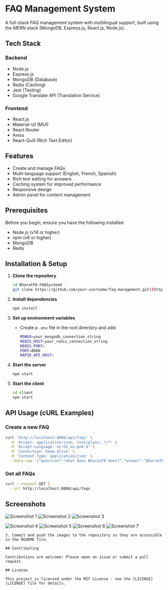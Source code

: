 # FAQ Management System

A full-stack FAQ management system with multilingual support, built using the MERN stack (MongoDB, Express.js, React.js, Node.js).

## Tech Stack

### Backend
- Node.js
- Express.js
- MongoDB (Database)
- Redis (Caching)
- Jest (Testing)
- Google Translate API (Translation Service)

### Frontend
- React.js
- Material-UI (MUI)
- React Router
- Axios
- React-Quill (Rich Text Editor)

## Features

- Create and manage FAQs
- Multi-language support (English, French, Spanish)
- Rich text editing for answers
- Caching system for improved performance
- Responsive design
- Admin panel for content management

## Prerequisites

Before you begin, ensure you have the following installed:
- Node.js (v14 or higher)
- npm (v6 or higher)
- MongoDB
- Redis

## Installation & Setup

1. **Clone the repository**
   ```sh
   cd BharatFD-FAQSystem4
   git clone https://github.com/your-username/faq-management.git](https://github.com/aditya-devm02/BharatFD-FAQSystem4.git
   ```

2. **Install dependencies**
   ```sh
   npm install
   ```

3. **Set up environment variables**
   - Create a `.env` file in the root directory and add:
     ```sh
     MONGO=your_mongodb_connection_string
     REDIS_HOST=your_redis_connection_string
     REDIS_PORT=
     PORT=8000
     RAPID_API_HOST=
     ```

4. **Start the server**
   ```sh
   npm start
   ```

5. **Start the client**
   ```sh
   cd client
   npm start
   ```

## API Usage (cURL Examples)

### Create a new FAQ
```sh
curl 'http://localhost:8000/api/faqs' \
  -H 'Accept: application/json, text/plain, */*' \
  -H 'Accept-Language: en-US,en;q=0.9' \
  -H 'Connection: keep-alive' \
  -H 'Content-Type: application/json' \
  --data-raw '{"question":"what does BharatFD does?","answer":"BharatFD is a platform that helps Indian users compare and invest in fixed deposits (FDs) from trusted banks. It provides easy management of FDs, access to the latest interest rates, secure KYC, and 24/7 support. The platform partners with banks to offer competitive rates, including options for senior citizens."}'
```

### Get all FAQs
```sh
curl --request GET \
  --url http://localhost:8000/api/faqs 
```

## Screenshots



![Screenshot 1](https://github.com/aditya-devm02/BharatFD-FAQSystem4/blob/main/screenshots/Screenshot%202025-02-01%20at%207.39.34%E2%80%AFPM.png)
![Screenshot 2](https://github.com/aditya-devm02/BharatFD-FAQSystem4/blob/main/screenshots/Screenshot%202025-02-01%20at%207.44.48%E2%80%AFPM.png)
![Screenshot 3](https://github.com/aditya-devm02/BharatFD-FAQSystem4/blob/main/screenshots/Screenshot%202025-02-01%20at%207.44.14%E2%80%AFPM.png)

![Screenshot 4](https://github.com/aditya-devm02/BharatFD-FAQSystem4/blob/main/screenshots/Screenshot%202025-02-01%20at%207.45.04%E2%80%AFPM.png)
![Screenshot 5](https://github.com/aditya-devm02/BharatFD-FAQSystem4/blob/main/screenshots/Screenshot%202025-02-01%20at%207.45.18%E2%80%AFPM.png)
![Screenshot 6](https://github.com/aditya-devm02/BharatFD-FAQSystem4/blob/main/screenshots/Screenshot%202025-02-01%20at%207.45.51%E2%80%AFPM.png)
![Screenshot 7](https://github.com/aditya-devm02/BharatFD-FAQSystem4/blob/main/screenshots/Screenshot%202025-02-01%20at%207.46.10%E2%80%AFPM.png)
  
  
   ```
3. Commit and push the images to the repository so they are accessible in the README file.

## Contributing

Contributions are welcome! Please open an issue or submit a pull request.

## License

This project is licensed under the MIT License - see the [LICENSE](LICENSE) file for details.

